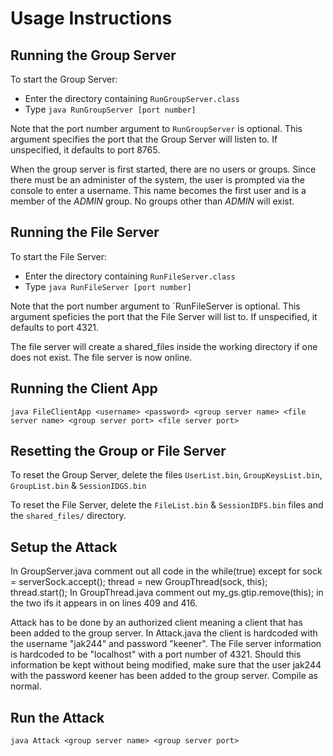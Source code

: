 # Usage Instructions

## Running the Group Server

To start the Group Server:
 - Enter the directory containing `RunGroupServer.class`
 - Type `java RunGroupServer [port number]`

Note that the port number argument to `RunGroupServer` is optional.  This argument specifies the port that the Group Server will listen to.  If unspecified, it defaults to port 8765.

When the group server is first started, there are no users or groups. Since there must be an administer of the system, the user is prompted via the console to enter a username. This name becomes the first user and is a member of the *ADMIN* group.  No groups other than *ADMIN* will exist.

## Running the File Server

To start the File Server:
 - Enter the directory containing `RunFileServer.class`
 - Type `java RunFileServer [port number]`

Note that the port number argument to `RunFileServer is optional.  This argument speficies the port that the File Server will list to. If unspecified, it defaults to port 4321.

The file server will create a shared_files inside the working directory if one does not exist. The file server is now online.

## Running the Client App
	java FileClientApp <username> <password> <group server name> <file server name> <group server port> <file server port>
	
## Resetting the Group or File Server

To reset the Group Server, delete the files `UserList.bin`, `GroupKeysList.bin`, `GroupList.bin` & `SessionIDGS.bin`

To reset the File Server, delete the `FileList.bin` & `SessionIDFS.bin` files and the `shared_files/` directory.

## Setup the Attack 
In GroupServer.java comment out all code in the while(true) except for sock = serverSock.accept(); thread = new GroupThread(sock, this); thread.start();
In GroupThread.java comment out my_gs.gtip.remove(this); in the two ifs it appears in on lines 409 and 416. 

Attack has to be done by an authorized client meaning a client that has been added to the group server. In Attack.java the client is hardcoded with the username "jak244" and password "keener". The File server information is hardcoded to be "localhost" with a port number of 4321. Should this information be kept without being modified, make sure that the user jak244 with the password keener has been added to the group server. 
Compile as normal.

## Run the Attack
	java Attack <group server name> <group server port>

